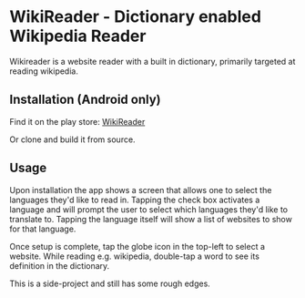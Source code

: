
# WikiReader - Dictionary enabled Wikipedia Reader

Wikireader is a website reader with a built in dictionary, primarily
targeted at reading wikipedia.


## Installation (Android only)

Find it on the play store: [WikiReader](https://play.google.com/store/apps/details?id=com.putskul_productions.wikireader)

Or clone and build it from source. 


## Usage

Upon installation the app shows a screen that allows one to select the
languages they'd like to read in. Tapping the check box activates a
language and will prompt the user to select which languages they'd
like to translate to. Tapping the language itself will show a list of
websites to show for that language.

Once setup is complete, tap the globe icon in the top-left to select a
website. While reading e.g. wikipedia, double-tap a word to see its
definition in the dictionary.

This is a side-project and still has some rough edges.

